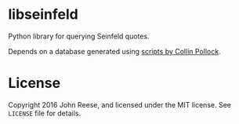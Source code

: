 # libseinfeld

Python library for querying Seinfeld quotes.

Depends on a database generated using
[scripts by Collin Pollock](https://github.com/colinpollock/seinfeld-scripts).

# License

Copyright 2016 John Reese, and licensed under the MIT license.
See `LICENSE` file for details.
